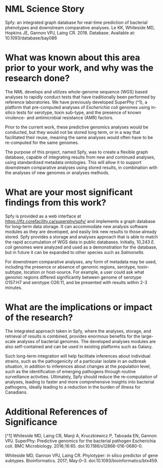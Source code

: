 # NML Science Story
Spfy: an integrated graph database for real-time prediction of bacterial phenotypes and downstream comparative analyses. Le KK, Whiteside MD, Hopkins JE, Gannon VPJ, Laing CR. 2018. Database. 
Available at: 10.1093/database/bay086

# What was known about this area prior to your work, and why was the research done?
The NML develops and utilizes whole-genome sequence (WGS) based analyses to rapidly conduct tests that have traditionally been performed by reference laboratories. We have previously developed SuperPhy (^1), a platform that pre-computed analyses of _Escherichia coli_ genomes using in-silico tests for serotype, toxin sub-type, and the presence of known virulence- and antimicrobial resistance (AMR) factors.

Prior to the current work, these predictive genomics analyses would be conducted, but they would not be stored long term, or in a way that facilitated their reuse, meaning the same analyses would often have to be re-computed for the same genomes. 

The purpose of this project, named Spfy, was to create a flexible graph database, capable of integrating results from new and continued analyses, using standardized metadata ontologies. This will allow it to support downstream comparative analyses using stored results, in combination with the analyses of new genomes or analyses methods.

# What are your most significant findings from this work?
Spfy is provided as a web interface at https://lfz.corefacility.ca/superphy/spfy/ and implements a graph database for long-term data storage. It can accommodate new analysis software modules as they are developed, and easily link new results to those already stored. Spfy provides a storage and analyses approach that is able to match the rapid accumulation of WGS data in public databases. Initially, 10,243 _E. coli_ genomes were analyzed and used as a demonstration for the database, but in future it can be expanded to other species such as _Salmonella_.

For downstream comparative analyses, any form of metadata may be used, including the presence or absence of genomic regions, serotype, toxin-subtype, location or host-source. For example, a user could ask what genomic regions differed significantly between genome of serotype O157:H7 and serotype O26:11, and be presented with results within 2-3 minutes.

# What are the implications or impact of the research?
The integrated approach taken in Spfy, where the analyses, storage, and retrieval of results is combined, provides enormous benefits for the large-scale analyses of bacterial genomes. The developed analyses modules are also self-contained and can be used in existing platforms such as Galaxy.

Such long-term integration will help facilitate inferences about individual strains, such as the pathogenicity of a particular isolate in an outbreak situation, in addition to inferences about changes at the population level, such as the identification of emerging pathogens through routine surveillance activities. Ultimately, Spfy should reduce the re-computation of analyses, leading to faster and more comprehensive insights into bacterial pathogens, ideally leading to a reduction in the burden of illness for Canadians.

# Additional References of Significance
[^1] Whiteside MD, Laing CR, Manji A, Kruczkiewicz P, Taboada EN, Gannon VPJ. SuperPhy: Predictive genomics for the bacterial pathogen Escherichia coli. BMC Microbiology. 2016;16:65. doi:10.1186/s12866-016-0680-0.

Whiteside MD, Gannon VPJ, Laing CR. Phylotyper: in silico predictor of gene subtypes. Bioinformatics. 2017; May:0–3. doi:10.1093/bioinformatics/btx459.

